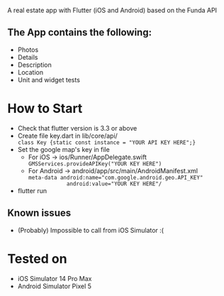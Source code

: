 A real estate app with Flutter (iOS and Android) based on the Funda API

## The App contains the following:

- Photos <br>
- Details <br>
- Description <br>
- Location <br>
- Unit and widget tests <br>

# How to Start

<ul>
  <li>Check that flutter version is 3.3 or above</li>
  <li>Create file key.dart in lib/core/api/</li>
  <code>class Key {static const instance = "YOUR API KEY HERE";}</code>
  <li>Set the google map's key in file
    <ul>
      <li>For iOS -> ios/Runner/AppDelegate.swift</li>
      <code>GMSServices.provideAPIKey("YOUR KEY HERE")</code>
      <li>For Android -> android/app/src/main/AndroidManifest.xml</li>
      <code>meta-data android:name="com.google.android.geo.API_KEY"
            android:value="YOUR KEY HERE"/</code>
    </ul>
  </li>
  <li>flutter run</li>
</ul>

## Known issues

- (Probably) Impossible to call from iOS Simulator :(

# Tested on
- iOS Simulator 14 Pro Max
- Android Simulator Pixel 5
